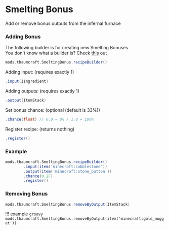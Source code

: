 # Smelting Bonus

Add or remove bonus outputs from the infernal furnace

### Adding Bonus

The following builder is for creating new Smelting Bonuses. <br>
You don't know what a builder is? Check [this](https://groovyscript-docs.readthedocs.io/en/latest/groovy/builder/) out

```groovy
mods.thaumcraft.SmeltingBonus.recipeBuilder()
```

Adding input: (requires exactly 1)

```groovy
.input(IIngredient)
```

Adding outputs: (requires exactly 1)

```groovy
.output(ItemStack)
```

Set bonus chance: (optional (default is 33%))

```groovy
.chance(float) // 0.0 = 0% / 1.0 = 100%
```

Register recipe: (returns nothing)

```groovy
.register()
```

### Example

```groovy
mods.thaumcraft.SmeltingBonus.recipeBuilder()
        .input(item('minecraft:cobblestone'))
        .output(item('minecraft:stone_button'))
        .chance(0.2F)
        .register()
```

### Removing Bonus

```groovy
mods.thaumcraft.SmeltingBonus.removeByOutput(ItemStack)
```

!!! example
    ```groovy
    mods.thaumcraft.SmeltingBonus.removeByOutput(item('minecraft:gold_nugget'))
    ```